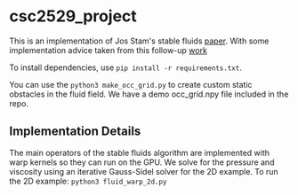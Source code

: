 # csc2529_project

This is an implementation of Jos Stam's stable fluids [paper](https://pages.cs.wisc.edu/~chaol/data/cs777/stam-stable_fluids.pdf). With some implementation advice taken from this follow-up [work](http://graphics.cs.cmu.edu/nsp/course/15-464/Fall09/papers/StamFluidforGames.pdf)

To install dependencies, use
`pip install -r requirements.txt`.

You can use the 
`python3 make_occ_grid.py`
to create custom static obstacles in the fluid field. We have a demo occ_grid.npy file included in the repo.

## Implementation Details

The main operators of the stable fluids algorithm are implemented with warp kernels so they can run on the GPU. We solve for the pressure and viscosity using an iterative Gauss-Sidel solver for the 2D example. 
To run the 2D example:
`python3 fluid_warp_2d.py`
